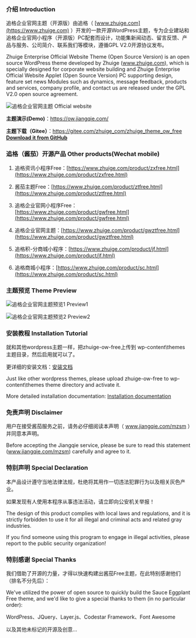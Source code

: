 ### 介绍 Introduction

追格企业官网主题（开源版）由追格（ [www.zhuige.com](https://www.zhuige.com) ）开发的一款开源WordPress主题，专为企业建站和追格企业官网小程序（开源版）PC配套而设计，功能集新闻动态、留言反馈、产品与服务、公司简介、联系我们等模块，遵循GPL V2.0开源协议发布。

Zhuige Enterprise Official Website Theme (Open Source Version) is an open source WordPress theme developed by Zhuige (www.zhuige.com), which is specially designed for corporate website building and Zhuige Enterprise Official Website Applet (Open Source Version) PC supporting design, feature set news Modules such as dynamics, message feedback, products and services, company profile, and contact us are released under the GPL V2.0 open source agreement.

![追格企业官网主题 Official website](https://www.zhuige.com/uploads/20211102/3378f552d2bf156df7960b6c37f92f2e.png)

**主题演示(Demo)**：https://ow.jiangqie.com/

**主题下载（Gitee）**：https://gitee.com/zhuige_com/zhuige_theme_ow_free
**[Download it from GitHub](enterprize)**


### 追格（酱茄）开源产品 Other products(Wechat mobile)

1. 追格资讯小程序Free：[https://www.zhuige.com/product/zxfree.html](https://www.zhuige.com/product/zxfree.html)

2. 酱茄主题Free：[https://www.zhuige.com/product/ztfree.html](https://www.zhuige.com/product/ztfree.html)

3. 追格企业官网小程序Free：[https://www.zhuige.com/product/gwfree.html](https://www.zhuige.com/product/gwfree.html)

4. 追格企业官网主题：[https://www.zhuige.com/product/gwztfree.html](https://www.zhuige.com/product/gwztfree.html)

5. 追格积-分商城小程序：[https://www.zhuige.com/product/jf.html](https://www.zhuige.com/product/jf.html)

6. 追格商城小程序：[https://www.zhuige.com/product/sc.html](https://www.zhuige.com/product/sc.html)


### 主题预览 Theme Preview

![追格企业官网主题预览1 Preview1](https://www.zhuige.com/uploads/20211101/9f660e65f0684af357aff659aba0f0ff.png)

![追格企业官网主题预览2 Preview2](https://www.zhuige.com/uploads/20211101/04c85d54e0e043baa1bc4c8bb6674819.png)


### 安装教程 Installation Tutorial

就和其他wordpress主题一样，把zhuige-ow-free上传到 wp-content\themes 主题目录，然后启用就可以了。

更详细的安装文档：[安装文档](https://www.zhuige.com/docs/gwztfree)

Just like other wordpress themes, please upload zhuige-ow-free to wp-content\themes theme directory and activate it.

More detailed installation documentation: [Installation documentation](https://www.zhuige.com/docs/gwztfree)

### 免责声明 Disclaimer

用户在接受酱茄服务之前，请务必仔细阅读本声明（ www.jiangqie.com/mzsm ）并同意本声明。

Before accepting the Jiangqie service, please be sure to read this statement (www.jiangqie.com/mzsm) carefully and agree to it.

### 特别声明 Special Declaration

本产品设计遵守当地法律法规，杜绝将其用作一切违法犯罪行为以及相关灰色产业。

如果发现有人使用本程序从事违法活动，请立即向公安机关举报！

The design of this product complies with local laws and regulations, and it is strictly forbidden to use it for all illegal and criminal acts and related gray industries.

If you find someone using this program to engage in illegal activities, please report to the public security organization!

### 特别感谢 Special Thanks

我们借助了开源的力量，才得以快速构建出酱茄Free主题，在此特别感谢他们（排名不分先后）：

We've utilized the power of open source to quickly build the Sauce Eggplant Free theme, and we'd like to give a special thanks to them (in no particular order):

WordPress、JQuery、Layer.js、Codestar Framework、Font Awesome

以及其他未标记的开源及创意…
